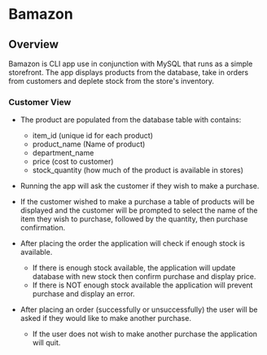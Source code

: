 # Bamazon

## Overview
Bamazon is CLI app use in conjunction with MySQL that runs as a simple storefront. The app displays products from the database, take in orders from customers and deplete stock from the store's inventory.

### Customer View
* The product are populated from the database table with contains:

    * item_id (unique id for each product)
    * product_name (Name of product)
    * department_name
    * price (cost to customer)  
    * stock_quantity (how much of the product is available in stores)

* Running the app will ask the customer if they wish to make a purchase.
* If the customer wished to make a purchase a table of products will be displayed and the customer will be prompted to select the name of the item they wish to purchase, followed by the quantity, then purchase confirmation.

* After placing the order the application will check if enough stock is available.
    * If there is enough stock available, the application will update database with new stock then confirm purchase and display price.
    * If there is NOT enough stock available the application will prevent purchase and display an error.

* After placing an order (successfully or unsuccessfully) the user will be asked if they would like to make another purchase.
    * If the user does not wish to make another purchase the application will quit.